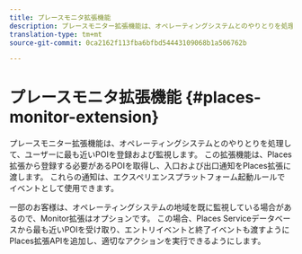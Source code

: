 ```yaml
---
title: プレースモニタ拡張機能
description: プレースモニター拡張機能は、オペレーティングシステムとのやりとりを処理して、ユーザーに最も近いPOIを登録および監視します。
translation-type: tm+mt
source-git-commit: 0ca2162f113fba6bfbd54443109068b1a506762b

---
```



# プレースモニタ拡張機能 {#places-monitor-extension}

プレースモニター拡張機能は、オペレーティングシステムとのやりとりを処理して、ユーザーに最も近いPOIを登録および監視します。 この拡張機能は、Places拡張から登録する必要があるPOIを取得し、入口および出口通知をPlaces拡張に渡します。 これらの通知は、エクスペリエンスプラットフォーム起動ルールでイベントとして使用できます。

一部のお客様は、オペレーティングシステムの地域を既に監視している場合があるので、Monitor拡張はオプションです。 この場合、Places Serviceデータベースから最も近いPOIを受け取り、エントリイベントと終了イベントも渡すようにPlaces拡張APIを追加し、適切なアクションを実行できるようにします。
